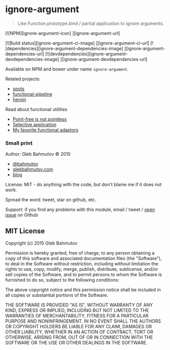 # ignore-argument

> Like Function.prototype.bind / partial application to ignore arguments.

[![NPM][ignore-argument-icon] ][ignore-argument-url]

[![Build status][ignore-argument-ci-image] ][ignore-argument-ci-url]
[![dependencies][ignore-argument-dependencies-image] ][ignore-argument-dependencies-url]
[![devdependencies][ignore-argument-devdependencies-image] ][ignore-argument-devdependencies-url]

Available on NPM and bower under name `ignore-argument`.

Related projects: 

* [spots](https://github.com/bahmutov/spots)
* [functional-pipeline][fp]
* [heroin](https://github.com/bahmutov/heroin)

Read about functional utilities

* [Point-free is not pointless](http://bahmutov.calepin.co/point-free-programming-is-not-pointless.html)
* [Selective application](http://bahmutov.calepin.co/selective-partial-application.html)
* [My favorite functional adaptors](http://bahmutov.calepin.co/my-favorite-functional-adaptors.html)

### Small print

Author: Gleb Bahmutov &copy; 2015

* [@bahmutov](https://twitter.com/bahmutov)
* [glebbahmutov.com](http://glebbahmutov.com)
* [blog](http://bahmutov.calepin.co/)

License: MIT - do anything with the code, but don't blame me if it does not work.

Spread the word: tweet, star on github, etc.

Support: if you find any problems with this module, email / tweet /
[open issue](https://github.com/bahmutov/ignore-argument/issues) on Github

## MIT License

Copyright (c) 2015 Gleb Bahmutov

Permission is hereby granted, free of charge, to any person
obtaining a copy of this software and associated documentation
files (the "Software"), to deal in the Software without
restriction, including without limitation the rights to use,
copy, modify, merge, publish, distribute, sublicense, and/or sell
copies of the Software, and to permit persons to whom the
Software is furnished to do so, subject to the following
conditions:

The above copyright notice and this permission notice shall be
included in all copies or substantial portions of the Software.

THE SOFTWARE IS PROVIDED "AS IS", WITHOUT WARRANTY OF ANY KIND,
EXPRESS OR IMPLIED, INCLUDING BUT NOT LIMITED TO THE WARRANTIES
OF MERCHANTABILITY, FITNESS FOR A PARTICULAR PURPOSE AND
NONINFRINGEMENT. IN NO EVENT SHALL THE AUTHORS OR COPYRIGHT
HOLDERS BE LIABLE FOR ANY CLAIM, DAMAGES OR OTHER LIABILITY,
WHETHER IN AN ACTION OF CONTRACT, TORT OR OTHERWISE, ARISING
FROM, OUT OF OR IN CONNECTION WITH THE SOFTWARE OR THE USE OR
OTHER DEALINGS IN THE SOFTWARE.

[spots-icon]: https://nodei.co/npm/spots.png?downloads=true
[spots-url]: https://npmjs.org/package/spots
[spots-ci-image]: https://travis-ci.org/bahmutov/spots.png?branch=master
[spots-ci-url]: https://travis-ci.org/bahmutov/spots
[spots-dependencies-image]: https://david-dm.org/bahmutov/spots.png
[spots-dependencies-url]: https://david-dm.org/bahmutov/spots
[spots-devdependencies-image]: https://david-dm.org/bahmutov/spots/dev-status.png
[spots-devdependencies-url]: https://david-dm.org/bahmutov/spots#info=devDependencies

[madness]: https://github.com/raganwald-deprecated/homoiconic/blob/master/2013/01/madness.md
[fp]: https://github.com/bahmutov/functional-pipeline
